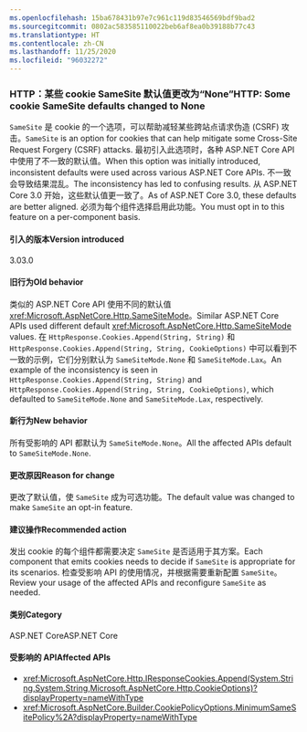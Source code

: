 ```yaml
---
ms.openlocfilehash: 15ba678431b97e7c961c119d83546569bdf9bad2
ms.sourcegitcommit: 0802ac583585110022beb6af8ea0b39188b77c43
ms.translationtype: HT
ms.contentlocale: zh-CN
ms.lasthandoff: 11/25/2020
ms.locfileid: "96032272"
---
```

### <a name="http-some-cookie-samesite-defaults-changed-to-none"></a><span data-ttu-id="e6d7d-101">HTTP：某些 cookie SameSite 默认值更改为“None”</span><span class="sxs-lookup"><span data-stu-id="e6d7d-101">HTTP: Some cookie SameSite defaults changed to None</span></span>

<span data-ttu-id="e6d7d-102">`SameSite` 是 cookie 的一个选项，可以帮助减轻某些跨站点请求伪造 (CSRF) 攻击。</span><span class="sxs-lookup"><span data-stu-id="e6d7d-102">`SameSite` is an option for cookies that can help mitigate some Cross-Site Request Forgery (CSRF) attacks.</span></span> <span data-ttu-id="e6d7d-103">最初引入此选项时，各种 ASP.NET Core API 中使用了不一致的默认值。</span><span class="sxs-lookup"><span data-stu-id="e6d7d-103">When this option was initially introduced, inconsistent defaults were used across various ASP.NET Core APIs.</span></span> <span data-ttu-id="e6d7d-104">不一致会导致结果混乱。</span><span class="sxs-lookup"><span data-stu-id="e6d7d-104">The inconsistency has led to confusing results.</span></span> <span data-ttu-id="e6d7d-105">从 ASP.NET Core 3.0 开始，这些默认值更一致了。</span><span class="sxs-lookup"><span data-stu-id="e6d7d-105">As of ASP.NET Core 3.0, these defaults are better aligned.</span></span> <span data-ttu-id="e6d7d-106">必须为每个组件选择启用此功能。</span><span class="sxs-lookup"><span data-stu-id="e6d7d-106">You must opt in to this feature on a per-component basis.</span></span>

#### <a name="version-introduced"></a><span data-ttu-id="e6d7d-107">引入的版本</span><span class="sxs-lookup"><span data-stu-id="e6d7d-107">Version introduced</span></span>

<span data-ttu-id="e6d7d-108">3.0</span><span class="sxs-lookup"><span data-stu-id="e6d7d-108">3.0</span></span>

#### <a name="old-behavior"></a><span data-ttu-id="e6d7d-109">旧行为</span><span class="sxs-lookup"><span data-stu-id="e6d7d-109">Old behavior</span></span>

<span data-ttu-id="e6d7d-110">类似的 ASP.NET Core API 使用不同的默认值 <xref:Microsoft.AspNetCore.Http.SameSiteMode>。</span><span class="sxs-lookup"><span data-stu-id="e6d7d-110">Similar ASP.NET Core APIs used different default <xref:Microsoft.AspNetCore.Http.SameSiteMode> values.</span></span> <span data-ttu-id="e6d7d-111">在 `HttpResponse.Cookies.Append(String, String)` 和 `HttpResponse.Cookies.Append(String, String, CookieOptions)` 中可以看到不一致的示例，它们分别默认为 `SameSiteMode.None` 和 `SameSiteMode.Lax`。</span><span class="sxs-lookup"><span data-stu-id="e6d7d-111">An example of the inconsistency is seen in `HttpResponse.Cookies.Append(String, String)` and `HttpResponse.Cookies.Append(String, String, CookieOptions)`, which defaulted to `SameSiteMode.None` and `SameSiteMode.Lax`, respectively.</span></span>

#### <a name="new-behavior"></a><span data-ttu-id="e6d7d-112">新行为</span><span class="sxs-lookup"><span data-stu-id="e6d7d-112">New behavior</span></span>

<span data-ttu-id="e6d7d-113">所有受影响的 API 都默认为 `SameSiteMode.None`。</span><span class="sxs-lookup"><span data-stu-id="e6d7d-113">All the affected APIs default to `SameSiteMode.None`.</span></span>

#### <a name="reason-for-change"></a><span data-ttu-id="e6d7d-114">更改原因</span><span class="sxs-lookup"><span data-stu-id="e6d7d-114">Reason for change</span></span>

<span data-ttu-id="e6d7d-115">更改了默认值，使 `SameSite` 成为可选功能。</span><span class="sxs-lookup"><span data-stu-id="e6d7d-115">The default value was changed to make `SameSite` an opt-in feature.</span></span>

#### <a name="recommended-action"></a><span data-ttu-id="e6d7d-116">建议操作</span><span class="sxs-lookup"><span data-stu-id="e6d7d-116">Recommended action</span></span>

<span data-ttu-id="e6d7d-117">发出 cookie 的每个组件都需要决定 `SameSite` 是否适用于其方案。</span><span class="sxs-lookup"><span data-stu-id="e6d7d-117">Each component that emits cookies needs to decide if `SameSite` is appropriate for its scenarios.</span></span> <span data-ttu-id="e6d7d-118">检查受影响 API 的使用情况，并根据需要重新配置 `SameSite`。</span><span class="sxs-lookup"><span data-stu-id="e6d7d-118">Review your usage of the affected APIs and reconfigure `SameSite` as needed.</span></span>

#### <a name="category"></a><span data-ttu-id="e6d7d-119">类别</span><span class="sxs-lookup"><span data-stu-id="e6d7d-119">Category</span></span>

<span data-ttu-id="e6d7d-120">ASP.NET Core</span><span class="sxs-lookup"><span data-stu-id="e6d7d-120">ASP.NET Core</span></span>

#### <a name="affected-apis"></a><span data-ttu-id="e6d7d-121">受影响的 API</span><span class="sxs-lookup"><span data-stu-id="e6d7d-121">Affected APIs</span></span>

- <xref:Microsoft.AspNetCore.Http.IResponseCookies.Append(System.String,System.String,Microsoft.AspNetCore.Http.CookieOptions)?displayProperty=nameWithType>
- <xref:Microsoft.AspNetCore.Builder.CookiePolicyOptions.MinimumSameSitePolicy%2A?displayProperty=nameWithType>

<!--

#### Affected APIs

- `M:Microsoft.AspNetCore.Http.IResponseCookies.Append(System.String,System.String,Microsoft.AspNetCore.Http.CookieOptions)`
- `Overload:Microsoft.AspNetCore.Builder.CookiePolicyOptions.MinimumSameSitePolicy`

-->
